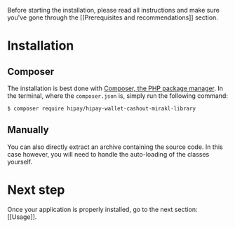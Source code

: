 Before starting the installation, please read all instructions and make sure you've gone through the [[Prerequisites and recommendations]] section. 

# Installation

## Composer
The installation is best done with [Composer, the PHP package manager][composer].
In the terminal, where the `composer.json` is, simply run the following command:

	$ composer require hipay/hipay-wallet-cashout-mirakl-library

## Manually
You can also directly extract an archive containing the source code.
In this case however, you will need to handle the auto-loading of the classes yourself.

# Next step
Once your application is properly installed, go to the next section: [[Usage]].

[composer]: https://getcomposer.org/